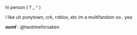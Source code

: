 hi person ( ? _ ^ ) 

i like uh ponytown, crk, roblox, etc
im a multifandom so.. yea

𝒐𝒐𝒎𝒇 : @twotimeforsaken
